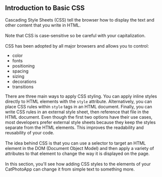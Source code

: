 ## Introduction to Basic CSS

Cascading Style Sheets (CSS) tell the browser how to display the text and other content that you write in HTML.
<br><br>
Note that CSS is case-sensitive so be careful with your capitalization.
<br><br>
CSS has been adopted by all major browsers and allows you to control:
* color
* fonts
* positioning
* spacing
* sizing
* decorations
* transitions

There are three main ways to apply CSS styling. You can apply inline styles directly to HTML elements with the `style` attribute. Alternatively, you can place CSS rules within `style` tags in an HTML document. Finally, you can write CSS rules in an external style sheet, then reference that file in the HTML document. Even though the first two options have their use cases, most developers prefer external style sheets because they keep the styles separate from the HTML elements. This improves the readability and reusability of your code.
<br><br>
The idea behind CSS is that you can use a selector to target an HTML element in the DOM (Document Object Model) and then apply a variety of attributes to that element to change the way it is displayed on the page.
<br><br>
In this section, you'll see how adding CSS styles to the elements of your CatPhotoApp can change it from simple text to something more.
